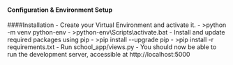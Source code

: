 #### Configuration & Environment Setup

####Installation
	- Create your Virtual Environment and activate it.
		- >python -m venv python-env
		- >python-env\Scripts\activate.bat
	- Install and update required packages using pip
		- >pip install --upgrade pip
		- >pip install -r requirements.txt
	- Run school_app/views.py
		- You should now be able to run the development server, accessible at http://localhost:5000
